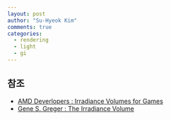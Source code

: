 ```yaml
---
layout: post
author: "Su-Hyeok Kim"
comments: true
categories:
  - rendering
  - light
  - gi
---
```



## 참조

 - [AMD Deverlopers : Irradiance Volumes for Games](https://developer.amd.com/wordpress/media/2012/10/Tatarchuk_Irradiance_Volumes.pdf)
 - [Gene S. Greger : The Irradiance Volume](http://www.gene.greger-weltin.org/professional/publications/thesis.pdf)
 
